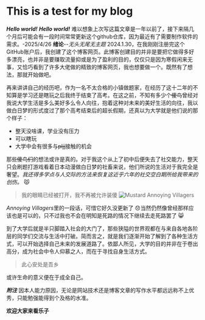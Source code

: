 # This is a test for my blog
***Hello world!***
***Hello world!***
难以想象上次写这篇文章是一年以前了，接下来隔几个月后可能会有一段时间常常更新这个github仓库，因为最近有了需要制作软件的需求。-2025/4/26
**绪论**--*无头无尾无主题*
2024.1.30，在我刚刚注册完这个GitHub账户后，我创建了这个博客网页。此博客创建目的并非是要把它做得多好多漂亮，也并非是要赚取流量抑或是为了盈利的目的，仅仅只是因为寒假闲来无事，又恰巧看到了许多大佬做的精致的博客网页，我也想要做一个。既然有了想法，那就开始做吧。

再来讲讲自己的经历吧，作为一名不太合格的小镇做题家，在经历了这十二年的不知算是学习还是瞎玩之后我终于结束了高考。在这之前，不知有多少个~~傻鸟~~曾经对我说大学生活是多么美好多么令人向往，抱着这种对未来的美好生活的向往，我以做白日梦的形式度过了那个高考结束后的超长假期，还真以为大学就是他们说的那个样子：
- 整天没啥课，学业没有压力
- 可以瞎玩
- 大学中会有很多与~~pljj~~接触的机会

那些~~傻鸟们~~的想法或许是真的。对于我这个从上了初中后便失去了社交能力，整天只会刷题打游戏看着日本动漫做白日梦的社畜来说，他们所说的生活对于我完全是奢望。*我还得多学点与人交际的方法来恢复这近乎六年的社交空白期所给我带来的创伤。* :pouting_cat: 
>我的眼睛已经被打开，我不再被允许装傻
>![Mustard *Annoying Villagers*](https://bkimg.cdn.bcebos.com/pic/d1a20cf431adcbef7609248d47e739dda3cc7dd931ad?x-bce-process=image/format,f_auto/watermark,image_d2F0ZXIvYmFpa2UyNzI,g_7,xp_5,yp_5,P_20/resize,m_lfit,limit_1,h_1080)

*Annoying Villagers*里的一段话，可惜它好久没更新了 :disappointed:当然仍然像曾经那样应该也是可以的，只不过我也不会在明知是死路的情况下继续去走死路罢了 :smile_cat:

到了大学后就是半只脚踏入社会的大门了，那些狭隘的世界观都在与来自各地各阶层的同学们交流与生活中打破。简而言之，就是我们逐渐开始了解到了各种生活方式，可以开始选择自己未来的发展道路了。依鄙人所见，大学的目的并非在于卷出高分，成为社会中令人仰慕之人，而在于寻找自身生活方式。
>此心安处是吾乡

或许生命的意义便在于成全自己。

***附注***
因本人能力原因，无论是网站技术还是博客文章的写作水平都远远称不上优秀，只能勉强能得到个及格的水准。

**欢迎大家来看乐子**
